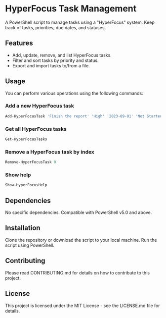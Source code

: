 # HyperFocus Task Management

A PowerShell script to manage tasks using a "HyperFocus" system. Keep track of tasks, priorities, due dates, and statuses.

## Features

- Add, update, remove, and list HyperFocus tasks.
- Filter and sort tasks by priority and status.
- Export and import tasks to/from a file.

## Usage

You can perform various operations using the following commands:

### Add a new HyperFocus task
```powershell
Add-HyperFocusTask 'Finish the report' 'High' '2023-09-01' 'Not Started'
```

### Get all HyperFocus tasks
```powershell
Get-HyperFocusTasks
```

### Remove a HyperFocus task by index
```powershell
Remove-HyperFocusTask 0
```

### Show help
```powershell
Show-HyperFocusHelp
```

## Dependencies

No specific dependencies. Compatible with PowerShell v5.0 and above.

## Installation

Clone the repository or download the script to your local machine. Run the script using PowerShell.

## Contributing

Please read CONTRIBUTING.md for details on how to contribute to this project.

## License

This project is licensed under the MIT License - see the LICENSE.md file for details.
